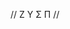  // Z Y Σ П //      

<!---
Zyen0012/Zyen0012 is a ✨ special ✨ repository because its `README.md` (this file) appears on your GitHub profile.
You can click the Preview link to take a look at your changes.
--->

